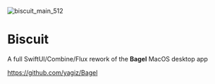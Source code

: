 ![biscuit_main_512](https://user-images.githubusercontent.com/11279960/205533608-fac6d93d-879b-4eed-bfc6-9e629afbad76.png)
# Biscuit
A full SwiftUI/Combine/Flux rework of the **Bagel** MacOS desktop app

https://github.com/yagiz/Bagel

